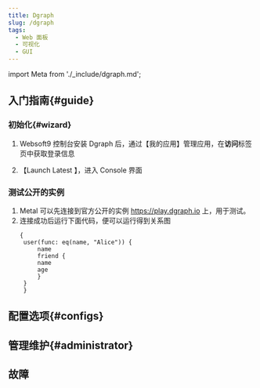 ```yaml
---
title: Dgraph
slug: /dgraph
tags:
  - Web 面板
  - 可视化
  - GUI
---
```


import Meta from './_include/dgraph.md';

<Meta name="meta" />

## 入门指南{#guide}

### 初始化{#wizard}

1. Websoft9 控制台安装 Dgraph 后，通过【我的应用】管理应用，在**访问**标签页中获取登录信息

2. 【Launch Latest 】，进入 Console 界面

### 测试公开的实例

1. Metal 可以先连接到官方公开的实例 https://play.dgraph.io 上，用于测试。
2. 连接成功后运行下面代码，便可以运行得到关系图
   ```
   {
    user(func: eq(name, "Alice")) {
        name
        friend {
        name
        age
        }
    }
    }
   ```

## 配置选项{#configs}

## 管理维护{#administrator}

## 故障
